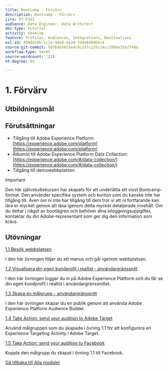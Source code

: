 ```yaml
---
title: Bootcamp - Förvärv
description: Bootcamp - Förvärv
jira: KT-5342
audience: Data Engineer, Data Architect
doc-type: tutorial
activity: develop
feature: Profiles, Audiences, Integrations, Destinations
exl-id: 4500dc9b-cc1a-4de8-aa39-7d4e849d65c4
source-git-commit: 5876de5015e4c8c337c235c24cc28b0a32e274dd
workflow-type: tm+mt
source-wordcount: '215'
ht-degree: 0%

---
```


# 1. Förvärv

## Utbildningsmål

## Förutsättningar

- Tillgång till Adobe Experience Platform: [https://experience.adobe.com/platform](https://experience.adobe.com/platform)
- Åtkomst till Adobe Experience Platform Data Collection: [https://experience.adobe.com/#/data-collection/](https://experience.adobe.com/#/data-collection/)
- Tillgång till demowebbplatsen

>[!IMPORTANT]
>
>Den här självstudiekursen har skapats för att underlätta ett visst Bootcamp-format. Den använder specifika system och konton som du kanske inte har tillgång till. Även om ni inte har tillgång till dem tror vi att ni fortfarande kan lära er mycket genom att läsa igenom detta mycket detaljerade innehåll. Om du deltar i något av bootlägren och behöver dina inloggningsuppgifter, kontaktar du din Adobe-representant som ger dig den information som krävs.

## Utövningar

[1.1 Besök webbplatsen](./ex1.md)

I den här övningen följer du ett manus och går igenom webbplatsen.

[1.2 Visualisera din egen kundprofil i realtid - användargränssnitt](./ex2.md)

I den här övningen loggar du in på Adobe Experience Platform och du får se din egen kundprofil i realtid i användargränssnittet.

[1.3 Skapa en målgrupp - användargränssnitt](./ex3.md)

I den här övningen skapar du en publik genom att använda Adobe Experience Platform Audience Builder.

[1.4 Take Action: send your audition to Adobe Target](./ex4.md)

Använd målgruppen som du skapade i övning 1.1 för att konfigurera en Experience Targeting Activity i Adobe Target.

[1.5 Take Action: send your audition to Facebook](./ex5.md)

Koppla den målgrupp du skapat i övning 1.1 till Facebook.

[Gå tillbaka till Alla moduler](../../overview.md)
